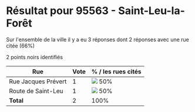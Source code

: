 # Résultat pour 95563 - Saint-Leu-la-Forêt

Sur l'ensemble de la ville il y a eu 3 réponses dont 2 réponses avec une rue citée (66%)

2 points noirs identifiés

| Rue | Vote | % / les rues cités|
|-----|------|-------------------|
| Rue Jacques Prévert | 1 | <img src="../../img/bar_50.gif" />&nbsp;50%|
| Route de Saint-Leu | 1 | <img src="../../img/bar_50.gif" />&nbsp;50%|
| **Total** | 2 | 100%|
